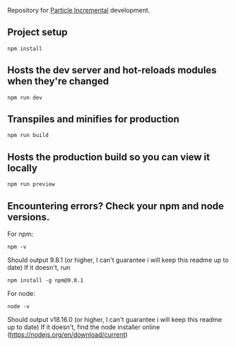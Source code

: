 Repository for [Particle Incremental](https://xnoobspeakable.github.io/Particle-Incremental/) development.

## Project setup

```
npm install
```

## Hosts the dev server and hot-reloads modules when they're changed

```
npm run dev
```

## Transpiles and minifies for production

```
npm run build
```

## Hosts the production build so you can view it locally

```
npm run preview
```

## Encountering errors? Check your npm and node versions.
For npm:
```
npm -v
```
Should output 9.8.1 (or higher, I can't guarantee i will keep this readme up to date)
If it doesn't, run
```
npm install -g npm@9.8.1
```
For node:
```
node -v
```
Should output v18.16.0 (or higher, I can't guarantee i will keep this readme up to date)
If it doesn't, find the node installer online (https://nodejs.org/en/download/current)
